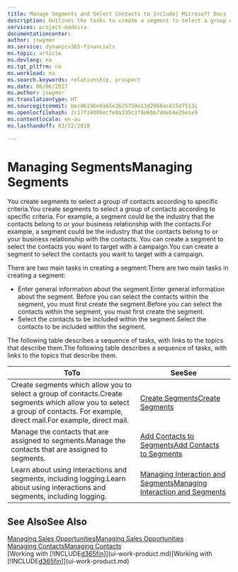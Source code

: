 ```yaml
---
title: Manage Segments and Select Contacts to Include| Microsoft Docs
description: Outlines the tasks to create a segment to select a group of contacts according to specific criteria, for example, contacts in a particular industry that you want to target.
services: project-madeira
documentationcenter: 
author: jswymer
ms.service: dynamics365-financials
ms.topic: article
ms.devlang: na
ms.tgt_pltfrm: na
ms.workload: na
ms.search.keywords: relationship, prospect
ms.date: 06/06/2017
ms.author: jswymer
ms.translationtype: HT
ms.sourcegitcommit: bec0619be0a65e3625759e13d2866ac615d7513c
ms.openlocfilehash: 2c17f14809ecfe9a335c3f8e6bb7ddeb4e26e1e9
ms.contentlocale: en-au
ms.lasthandoff: 03/22/2018

---
```

# <a name="managing-segments"></a><span data-ttu-id="7a606-103">Managing Segments</span><span class="sxs-lookup"><span data-stu-id="7a606-103">Managing Segments</span></span>
<span data-ttu-id="7a606-104">You create segments to select a group of contacts according to specific criteria.</span><span class="sxs-lookup"><span data-stu-id="7a606-104">You create segments to select a group of contacts according to specific criteria.</span></span> <span data-ttu-id="7a606-105">For example, a segment could be the industry that the contacts belong to or your business relationship with the contacts.</span><span class="sxs-lookup"><span data-stu-id="7a606-105">For example, a segment could be the industry that the contacts belong to or your business relationship with the contacts.</span></span> <span data-ttu-id="7a606-106">You can create a segment to select the contacts you want to target with a campaign.</span><span class="sxs-lookup"><span data-stu-id="7a606-106">You can create a segment to select the contacts you want to target with a campaign.</span></span>

<span data-ttu-id="7a606-107">There are two main tasks in creating a segment:</span><span class="sxs-lookup"><span data-stu-id="7a606-107">There are two main tasks in creating a segment:</span></span>

* <span data-ttu-id="7a606-108">Enter general information about the segment.</span><span class="sxs-lookup"><span data-stu-id="7a606-108">Enter general information about the segment.</span></span> <span data-ttu-id="7a606-109">Before you can select the contacts within the segment, you must first create the segment.</span><span class="sxs-lookup"><span data-stu-id="7a606-109">Before you can select the contacts within the segment, you must first create the segment.</span></span>
* <span data-ttu-id="7a606-110">Select the contacts to be included within the segment.</span><span class="sxs-lookup"><span data-stu-id="7a606-110">Select the contacts to be included within the segment.</span></span>

<span data-ttu-id="7a606-111">The following table describes a sequence of tasks, with links to the topics that describe them.</span><span class="sxs-lookup"><span data-stu-id="7a606-111">The following table describes a sequence of tasks, with links to the topics that describe them.</span></span> 

| <span data-ttu-id="7a606-112">To</span><span class="sxs-lookup"><span data-stu-id="7a606-112">To</span></span> | <span data-ttu-id="7a606-113">See</span><span class="sxs-lookup"><span data-stu-id="7a606-113">See</span></span> |
| --- | --- |
| <span data-ttu-id="7a606-114">Create segments which allow you to select a group of contacts.</span><span class="sxs-lookup"><span data-stu-id="7a606-114">Create segments which allow you to select a group of contacts.</span></span> <span data-ttu-id="7a606-115">For example, direct mail.</span><span class="sxs-lookup"><span data-stu-id="7a606-115">For example, direct mail.</span></span> |[<span data-ttu-id="7a606-116">Create Segments</span><span class="sxs-lookup"><span data-stu-id="7a606-116">Create Segments</span></span>](marketing-how-create-segment.md) |
| <span data-ttu-id="7a606-117">Manage the contacts that are assigned to segments.</span><span class="sxs-lookup"><span data-stu-id="7a606-117">Manage the contacts that are assigned to segments.</span></span> |[<span data-ttu-id="7a606-118">Add Contacts to Segments</span><span class="sxs-lookup"><span data-stu-id="7a606-118">Add Contacts to Segments</span></span>](marketing-add-contact-segment.md) |
| <span data-ttu-id="7a606-119">Learn about using interactions and segments, including logging.</span><span class="sxs-lookup"><span data-stu-id="7a606-119">Learn about using interactions and segments, including logging.</span></span> |[<span data-ttu-id="7a606-120">Managing Interaction and Segments</span><span class="sxs-lookup"><span data-stu-id="7a606-120">Managing Interaction and Segments</span></span>](marketing-interaction-segments.md) |

## <a name="see-also"></a><span data-ttu-id="7a606-121">See Also</span><span class="sxs-lookup"><span data-stu-id="7a606-121">See Also</span></span>
[<span data-ttu-id="7a606-122">Managing Sales Opportunities</span><span class="sxs-lookup"><span data-stu-id="7a606-122">Managing Sales Opportunities</span></span>](marketing-manage-sales-opportunities.md)  
[<span data-ttu-id="7a606-123">Managing Contacts</span><span class="sxs-lookup"><span data-stu-id="7a606-123">Managing Contacts</span></span>](marketing-contacts.md)  
<span data-ttu-id="7a606-124">[Working with [!INCLUDE[d365fin](includes/d365fin_md.md)]](ui-work-product.md)</span><span class="sxs-lookup"><span data-stu-id="7a606-124">[Working with [!INCLUDE[d365fin](includes/d365fin_md.md)]](ui-work-product.md)</span></span>

